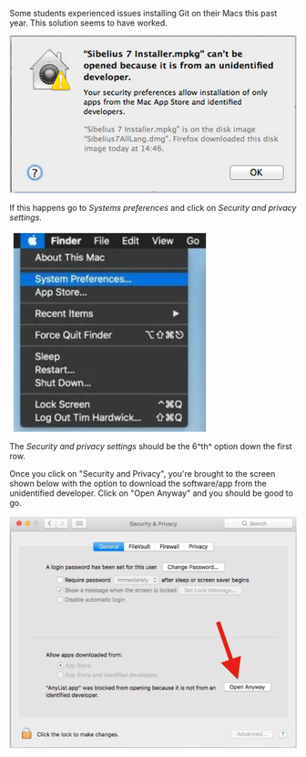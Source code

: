 Some students experienced issues installing Git on their Macs this past year. This solution seems to have worked.

![image-20210526090314156](.\img\image-20210526090314156.png)



If this happens go to *Systems preferences* and click on *Security and privacy settings*.

![image-20210526090659517](img/image-20210526090659517.png)

The *Security and privacy settings* should be the 6^th^  option down the first row.

Once you click on "Security and Privacy", you're brought to the screen shown below with the option to download the software/app from the unidentified developer. Click on "Open Anyway" and you should be good to go.

![image-20210526090738816](img/image-20210526090738816.png)

